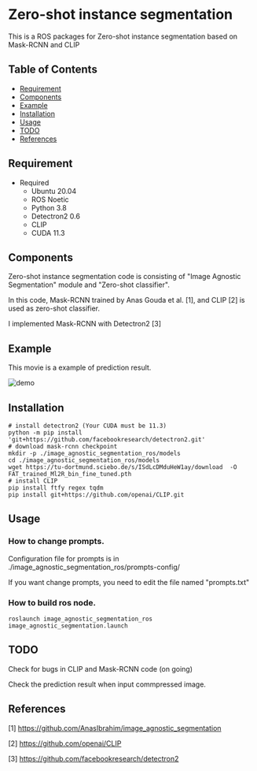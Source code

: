 # Zero-shot instance segmentation

<!----------------------------------------------------------------------------------------------------------------------
#
#   Description
#
# --------------------------------------------------------------------------------------------------------------------->
This is a ROS packages for Zero-shot instance segmentation based on Mask-RCNN and CLIP

<!----------------------------------------------------------------------------------------------------------------------
#
#   Table of Contents
#
# --------------------------------------------------------------------------------------------------------------------->
## Table of Contents
  * [Requirement](#requirement)
  * [Components](#component)
  * [Example](#example)
  * [Installation](#installation)
  * [Usage](#usage)
  * [TODO](#todo)
  * [References](#references)


<!----------------------------------------------------------------------------------------------------------------------
#
#   Requirement
#
# --------------------------------------------------------------------------------------------------------------------->
## Requirement
* Required
  * Ubuntu 20.04
  * ROS Noetic
  * Python 3.8
  * Detectron2 0.6
  * CLIP 
  * CUDA 11.3

<!----------------------------------------------------------------------------------------------------------------------
#
#   Components
#
# --------------------------------------------------------------------------------------------------------------------->
## Components
Zero-shot instance segmentation code is consisting of "Image Agnostic Segmentation" module and "Zero-shot classifier".

In this code, Mask-RCNN trained by Anas Gouda et al. [1], and CLIP [2] is used as zero-shot classifier.

I implemented Mask-RCNN with Detectron2 [3]

<!----------------------------------------------------------------------------------------------------------------------
#
#   Example
#
# --------------------------------------------------------------------------------------------------------------------->
## Example
This movie is a example of prediction result.

![demo](demo/demo.gif)

<!----------------------------------------------------------------------------------------------------------------------
#
#   Installation
#
# --------------------------------------------------------------------------------------------------------------------->
## Installation
```shell
# install detectron2 (Your CUDA must be 11.3)
python -m pip install 'git+https://github.com/facebookresearch/detectron2.git'
# download mask-rcnn checkpoint
mkdir -p ./image_agnostic_segmentation_ros/models
cd ./image_agnostic_segmentation_ros/models
wget https://tu-dortmund.sciebo.de/s/ISdLcDMduHeW1ay/download  -O FAT_trained_Ml2R_bin_fine_tuned.pth
# install CLIP
pip install ftfy regex tqdm
pip install git+https://github.com/openai/CLIP.git
```

<!----------------------------------------------------------------------------------------------------------------------
#
#   Installation
#
# --------------------------------------------------------------------------------------------------------------------->
## Usage
### How to change prompts.
Configuration file for prompts is in ./image_agnostic_segmentation_ros/prompts-config/

If you want change prompts, you need to edit the file named "prompts.txt"

### How to build ros node.
```shell
roslaunch image_agnostic_segmentation_ros image_agnostic_segmentation.launch
```

<!----------------------------------------------------------------------------------------------------------------------
#
#   TODO
#
# --------------------------------------------------------------------------------------------------------------------->
## TODO
Check for bugs in CLIP and Mask-RCNN code (on going)

Check the prediction result when input commpressed image.

<!----------------------------------------------------------------------------------------------------------------------
#
#   TODO
#
# --------------------------------------------------------------------------------------------------------------------->
## References
[1] https://github.com/AnasIbrahim/image_agnostic_segmentation

[2] https://github.com/openai/CLIP

[3] https://github.com/facebookresearch/detectron2
